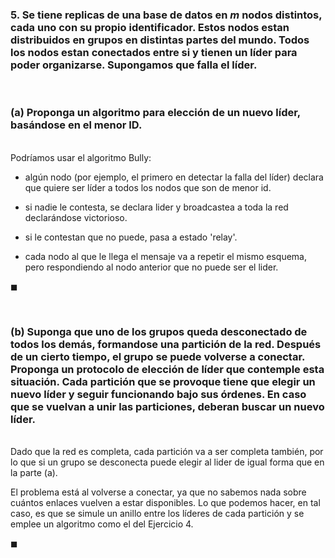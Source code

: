 ### 5. Se tiene replicas de una base de datos en $m$ nodos distintos, cada uno con su propio identificador. Estos nodos estan distribuidos en grupos en distintas partes del mundo. Todos los nodos estan conectados entre si y tienen un líder para poder organizarse. Supongamos que falla el líder.

<br>

### (a) Proponga un algoritmo para elección de un nuevo líder, basándose en el menor ID.

\
Podríamos usar el algoritmo Bully:

- algún nodo (por ejemplo, el primero en detectar la falla del líder) declara que quiere ser líder a todos los nodos que son de menor id.

- si nadie le contesta, se declara lider y broadcastea a toda la red declarándose victorioso.

- si le contestan que no puede, pasa a estado 'relay'.

- cada nodo al que le llega el mensaje va a repetir el mismo esquema, pero respondiendo al nodo anterior que no puede ser el lider.

$\blacksquare$


<br>

### (b) Suponga que uno de los grupos queda desconectado de todos los demás, formandose una partición de la red. Después de un cierto tiempo, el grupo se puede volverse a conectar. Proponga un protocolo de elección de líder que contemple esta situación. Cada partición que se provoque tiene que elegir un nuevo líder y seguir funcionando bajo sus órdenes. En caso que se vuelvan a unir las particiones, deberan buscar un nuevo líder.

\
Dado que la red es completa, cada partición va a ser completa también, por lo que si un grupo se desconecta puede elegir al lider de igual forma que en la parte (a). 

El problema está al volverse a conectar, ya que no sabemos nada sobre cuántos enlaces vuelven a estar disponibles. Lo que podemos hacer, en tal caso, es que se simule un anillo entre los líderes de cada partición y se emplee un algoritmo como el del Ejercicio 4.

$\blacksquare$
